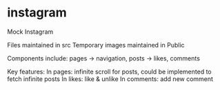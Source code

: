 # instagram
Mock Instagram

Files maintained in src
Temporary images maintained in Public

Components include: pages -> navigation, posts -> likes, comments

Key features:
In pages: infinite scroll for posts, could be implemented to fetch infinite posts
In likes: like & unlike
In comments: add new comment